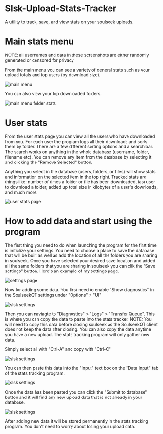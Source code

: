 # Slsk-Upload-Stats-Tracker
A utility to track, save, and view stats on your soulseek uploads.
# Main stats menu
NOTE: all usernames and data in these screenshots are either randomly generated or censored for privacy

From the main menu you can see a variety of general stats such as your upload totals and top users (by download size).

![main menu](https://i.imgur.com/S11LrMI.png)

You can also view your top downloaded folders.

![main menu folder stats](https://i.imgur.com/GEi2qkj.png)

# User stats

From the user stats page you can view all the users who have downloaded from you.
For each user the program logs all their downloads and sorts them by folder.
There are a few different sorting options and a search bar. The search works on anything in the
whole database (username, folder, filename etc). You can remove any item from the database by selecting it and clicking
the "Remove Selected" button.

Anything you select in the database (users, folders, or files) will show stats and information on the selected
item in the top right. Tracked stats are things like: number of times a folder or file has been downloaded, last user to download a folder,
added up total size in kilobytes of a user's downloads, and much more.

![user stats page](https://i.imgur.com/AyAXMbJ.png)

# How to add data and start using the program

The first thing you need to do when launching the program for the first time is initialize your settings.
You need to choose a place to save the database that will be built as well as add the location
of all the folders you are sharing in soulseek. Once you have selected your desired save location
and added all the same folders that you are sharing in soulseek you can clik the "Save settings" button.
Here's an example of my settings page.

![settings page](https://i.imgur.com/GTWwqzn.png)

Now for adding some data. You first need to enable "Show diagnostics" in the SoulseekQT settings
under "Options" > "UI"

![slsk settings](https://i.imgur.com/jevgodt.png)

Then you can naviagte to "Diagnostics" > "Logs" > "Transfer Queue". This is where you can copy the data to paste into
the stats tracker. NOTE: You will need to copy this data before closing soulseek as the SoulseekQT client
does not keep the data after closing. You can also copy the data anytime you have a new upload. The stats tracking program
will only gather new data.

Simply select all with "Ctrl-A" and copy with "Ctrl-C"

![slsk settings](https://i.imgur.com/xmqBJsW.png)

You can then paste this data into the "Input" text box on the "Data Input" tab of the stats tracking program.

![slsk settings](https://i.imgur.com/i0PjbCz.png)

Once the data has been pasted you can click the "Submit to database" button and it will find any new upload data that is not already in your database.

![slsk settings](https://i.imgur.com/L8VLpGw.png)

After adding new data it will be stored permanently in the stats tracking program. You don't need to worry about losing your upload data.

